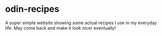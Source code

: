 # odin-recipes
A super simple website showing some actual recipes I use in my everyday life. May come back and make it look nicer eventually!